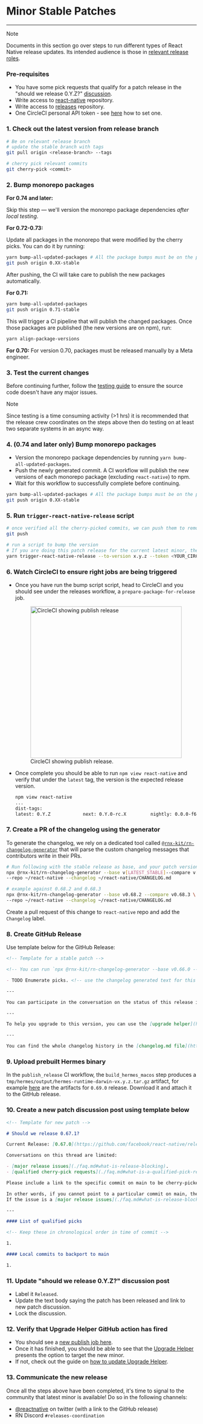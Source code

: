 # Minor Stable Patches
---

> [!Note]
> Documents in this section go over steps to run different types of React Native release updates. Its intended audience is those in [relevant release roles](./roles-and-responsibilities.md).

### Pre-requisites

- You have some pick requests that qualify for a patch release in the "should we release 0.Y.Z?" [discussion](https://github.com/reactwg/react-native-releases/discussions).
- Write access to [react-native](https://github.com/facebook/react-native) repository.
- Write access to [releases](https://github.com/reactwg/react-native-releases) repository.
- One CircleCI personal API token - see [here](https://circleci.com/docs/2.0/managing-api-tokens/#creating-a-personal-api-token) how to set one.

### 1. Check out the latest version from release branch

```bash
# Be on relevant release branch
# update the stable branch with tags
git pull origin <release-branch> --tags

# cherry pick relevant commits
git cherry-pick <commit>
```

### 2. Bump monorepo packages

**For 0.74 and later:**

Skip this step — we'll version the monorepo package dependencies _after local testing_.

**For 0.72-0.73:**

Update all packages in the monorepo that were modified by the cherry picks. You can do it by running:

```sh
yarn bump-all-updated-packages # All the package bumps must be on the patch level
git push origin 0.XX-stable
```

After pushing, the CI will take care to publish the new packages automatically.

**For 0.71:**

```sh
yarn bump-all-updated-packages
git push origin 0.71-stable
```

This will trigger a CI pipeline that will publish the changed packages. Once those packages are published (the new versions are on npm), run:

```sh
yarn align-package-versions
```

**For 0.70:**
For version 0.70, packages must be released manually by a Meta engineer.

### 3. Test the current changes

Before continuing further, follow the [testing guide](./guide-release-testing.md) to ensure the source code doesn't have any major issues.

> [!Note]
>
> Since testing is a time consuming activity (>1 hrs) it is recommended that the release crew coordinates on the steps above then do testing on at least two separate systems in an async way.

### 4. (0.74 and later only) Bump monorepo packages

- Version the monorepo package dependencies by running `yarn bump-all-updated-packages`.
- Push the newly generated commit. A CI workflow will publish the new versions of each monorepo package (excluding `react-native`) to npm.
- Wait for this workflow to successfully complete before continuing.

```sh
yarn bump-all-updated-packages # All the package bumps must be on the patch level
git push origin 0.XX-stable
```

### 5. Run `trigger-react-native-release` script

```bash
# once verified all the cherry-picked commits, we can push them to remote
git push

# run a script to bump the version
# If you are doing this patch release for the current latest minor, then mark it as "latest"
yarn trigger-react-native-release --to-version x.y.z --token <YOUR_CIRCLE_CI_TOKEN>
```

### 6. Watch CircleCI to ensure right jobs are being triggered

- Once you have run the bump script script, head to CircleCI and you should see under the releases workflow, a `prepare-package-for-release` job.

  <figure>
    <img width="400" alt="CircleCI showing publish release" src="https://user-images.githubusercontent.com/1309636/150040711-cfbc2fe3-91eb-42b9-bd06-de2aa7fb94ea.png"/>
    <figcaption>CircleCI showing publish release.</figcaption>
  </figure>

- Once complete you should be able to run `npm view react-native` and verify that under the `latest` tag, the version is the expected release version.

  ```bash
  npm view react-native
  ...
  dist-tags:
  latest: 0.Y.Z            next: 0.Y.0-rc.X         nightly: 0.0.0-f617e022c
  ```

### 7. Create a PR of the changelog using the generator

To generate the changelog, we rely on a dedicated tool called [`@rnx-kit/rn-changelog-generator`](https://github.com/microsoft/rnx-kit/tree/main/incubator/rn-changelog-generator) that will parse the custom changelog messages that contributors write in their PRs.

```bash
# Run following with the stable release as base, and your patch version
npx @rnx-kit/rn-changelog-generator --base v[LATEST_STABLE]--compare v[YOUR_NEW_MINOR] \
--repo ~/react-native --changelog ~/react-native/CHANGELOG.md

# example against 0.68.2 and 0.68.3
npx @rnx-kit/rn-changelog-generator --base v0.68.2 --compare v0.68.3 \
--repo ~/react-native --changelog ~/react-native/CHANGELOG.md
```

Create a pull request of this change to `react-native` repo and add the `Changelog` label.

### 8. Create GitHub Release

Use template below for the GitHub Release:

```markdown
<!-- Template for a stable patch -->

<!-- You can run `npx @rnx-kit/rn-changelog-generator --base v0.66.0 --compare v0.66.1 --repo path-to-repository/react-native --changelog path-to-repository/react-native/CHANGELOG.md` to generate the markdown for the cherry-picked changes. Make sure to use the right tags in the command and create a new PR with the changes generated by the changelog generator. You can read more about the changelog generator [here](https://github.com/microsoft/rnx-kit/tree/main/incubator/rn-changelog-generator). -->

- TODO Enumerate picks. <!-- use the changelog generated text for this section -->

---

You can participate in the conversation on the status of this release in this [discussion](TODO: your discussion link)

---

To help you upgrade to this version, you can use the [upgrade helper](https://react-native-community.github.io/upgrade-helper/) ⚛️

---

You can find the whole changelog history in the [changelog.md file](https://github.com/facebook/react-native/blob/main/CHANGELOG.md).
```

### 9. Upload prebuilt Hermes binary

In the `publish_release` CI workflow, the `build_hermes_macos` step produces a `tmp/hermes/output/hermes-runtime-darwin-vx.y.z.tar.gz` artifact, for example [here](https://app.circleci.com/pipelines/github/facebook/react-native/13933/workflows/5f2ad198-2264-4e7e-8c62-7b28e97532d8/jobs/262322/artifacts) are the artifacts for `0.69.0` release. Download it and attach it to the GitHub release.

### 10. Create a new patch discussion post using template below

```markdown
<!-- Template for new patch -->

# Should we release 0.67.1?

Current Release: [0.67.0](https://github.com/facebook/react-native/releases/tag/v0.67.0)

Conversations on this thread are limited:

- [major release issues](./faq.md#what-is-release-blocking).
- [qualified cherry-pick requests](./faq.md#what-is-a-qualified-pick-request) of commits on main that [did not make the previous patch version](./faq.md#how-do-i-know-if-my-fixfeature-is-in-a-certain-release).

Please include a link to the specific commit on main to be cherry-picked, for example: [facebook/react-native@bd2b7d6](https://github.com/facebook/react-native/commit/20b0eba581a00e5e7e300f6377379b836617c147)

In other words, if you cannot point to a particular commit on main, then your request likely belongs as a new issue.
If the issue is a [major release issues](./faq.md#what-is-release-blocking), please reference the issue here.

---

#### List of qualified picks

<!-- Keep these in chronological order in time of commit -->

1.

#### Local commits to backport to main

1.
```

### 11. Update "should we release 0.Y.Z?" discussion post

- Label it `Released`.
- Update the text body saying the patch has been released and link to new patch discussion.
- Lock the discussion.

### 12. Verify that Upgrade Helper GitHub action has fired

- You should see a [new publish job here](https://github.com/react-native-community/rn-diff-purge/actions).
- Once it has finished, you should be able to see that the [Upgrade Helper](https://react-native-community.github.io/upgrade-helper/) presents the option to target the new minor.
- If not, check out the guide on [how to update Upgrade Helper](./upgrade-helper.md).

### 13. Communicate the new release

Once all the steps above have been completed, it's time to signal to the community that latest minor is available! Do so in the following channels:

- [@reactnative](https://twitter.com/reactnative) on twitter (with a link to the GitHub release)
- RN Discord `#releases-coordination`
